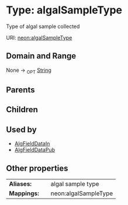 
# Type: algalSampleType


Type of algal sample collected

URI: [neon:algalSampleType](https://data.neonscience.org/algalSampleType)


## Domain and Range

None ->  <sub>OPT</sub> [String](types/String.md)

## Parents


## Children


## Used by

 * [AlgFieldDataIn](AlgFieldDataIn.md)
 * [AlgFieldDataPub](AlgFieldDataPub.md)

## Other properties

|  |  |  |
| --- | --- | --- |
| **Aliases:** | | algal sample type |
| **Mappings:** | | neon:algalSampleType |

